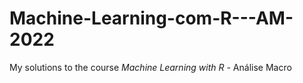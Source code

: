 # Machine-Learning-com-R---AM-2022

My solutions to the course _Machine Learning with R_ - Análise Macro 
